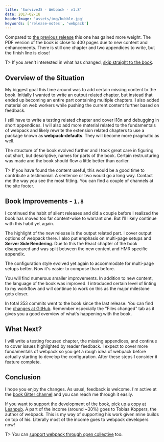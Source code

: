 ```yaml
---
title: 'SurviveJS - Webpack - v1.8'
date: 2017-02-18
headerImage: 'assets/img/bubble.jpg'
keywords: ['release-notes', 'webpack']
---
```


Compared to [the previous release](../survivejs-webpack-170) this one has gained more weight. The PDF version of the book is close to 400 pages due to new content and enhancements. There is still one chapter and two appendices to write, but the finish line is close!

T> If you aren't interested in what has changed, [skip straight to the book](/webpack/preface).

## Overview of the Situation

My biggest goal this time around was to add certain missing content to the book. Initially I wanted to write an output related chapter, but instead that ended up becoming an entire part containing multiple chapters. I also added material on web workers while pushing the current content further based on feedback.

I still have to write a testing related chapter and cover i18n and debugging in short appendices. I will also add more material related to the fundamentals of webpack and likely rewrite the extension related chapters to use a package known as **webpack-defaults**. They will become more pragmatic as well.

The structure of the book evolved further and I took great care in figuring out short, but descriptive, names for parts of the book. Certain restructuring was made and the book should flow a little better than earlier.

T> If you have found the content useful, this would be a good time to contribute a testimonial. A sentence or two would go a long way. Contact me the way you see the most fitting. You can find a couple of channels at the site footer.

## Book Improvements - `1.8`

I continued the habit of silent releases and did a couple before I realized the book has moved too far content-wise to warrant one. But I'll likely continue with this habit yet again.

The highlight of the new release is the output related part. I cover output options of webpack there. I also put emphasis on multi-page setups and **Server Side Rendering**. Due to this the React chapter of the book disappeared and was split between the new content and HMR specific appendix.

The configuration style evolved yet again to accommodate for multi-page setups better. Now it's easier to compose than before.

You will find numerous smaller improvements. In addition to new content, the language of the book was improved. I introduced certain level of linting to my workflow and will continue to work on this as the major milestone gets closer.

In total 353 commits went to the book since the last release. You can find the [changes at GitHub](https://github.com/survivejs/webpack/compare/v1.7.0...v1.8.1). Remember especially the "Files changed" tab as it gives you a good overview of what's happening with the book.

## What Next?

I will write a testing focused chapter, the missing appendices, and continue to cover issues highlighted by reader feedback. I expect to cover more fundamentals of webpack so you get a rough idea of webpack before actually starting to develop the configuration. After these steps I consider it feature complete.

## Conclusion

I hope you enjoy the changes. As usual, feedback is welcome. I'm active at the [book Gitter channel](https://gitter.im/survivejs/webpack) and you can reach me through it easily.

If you want to support the development of the book, [pick up a copy at Leanpub](https://leanpub.com/survivejs-webpack). A part of the income (around ~30%) goes to Tobias Koppers, the author of webpack. This is my way of supporting his work given mine builds on top of his. Literally most of the income goes to webpack developers now!

T> You can [support webpack through open collective](https://opencollective.com/webpack) too.
